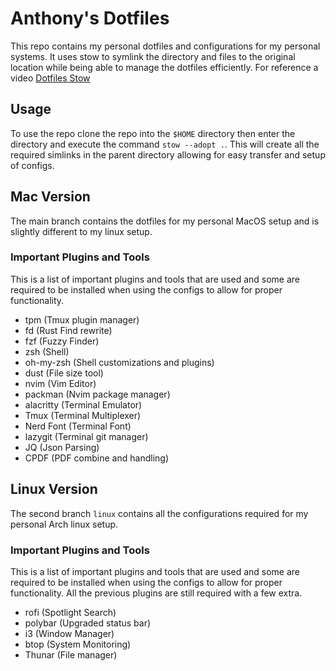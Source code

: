 # Anthony's Dotfiles
This repo contains my personal dotfiles and configurations for my personal systems.
It uses stow to symlink the directory and files to the original location while being
able to manage the dotfiles efficiently. For reference a video [Dotfiles Stow](https://www.youtube.com/watch?v=y6XCebnB9gs)

## Usage
To use the repo clone the repo into the `$HOME` directory then enter the directory
and execute the command `stow --adopt .`. This will create all the required simlinks
in the parent directory allowing for easy transfer and setup of configs.

## Mac Version
The main branch contains the dotfiles for my personal MacOS setup and is slightly
different to my linux setup.

### Important Plugins and Tools
This is a list of important plugins and tools that are used and some are required
to be installed when using the configs to allow for proper functionality.

- tpm (Tmux plugin manager)
- fd (Rust Find rewrite)
- fzf (Fuzzy Finder)
- zsh (Shell)
- oh-my-zsh (Shell customizations and plugins)
- dust (File size tool)
- nvim (Vim Editor)
- packman (Nvim package manager)
- alacritty (Terminal Emulator)
- Tmux (Terminal Multiplexer)
- Nerd Font (Terminal Font)
- lazygit (Terminal git manager)
- JQ (Json Parsing)
- CPDF (PDF combine and handling)

## Linux Version
The second branch `linux` contains all the configurations required for my personal
Arch linux setup.

### Important Plugins and Tools
This is a list of important plugins and tools that are used and some are required
to be installed when using the configs to allow for proper functionality. All the 
previous plugins are still required with a few extra.

- rofi (Spotlight Search)
- polybar (Upgraded status bar)
- i3 (Window Manager)
- btop (System Monitoring)
- Thunar (File manager)
